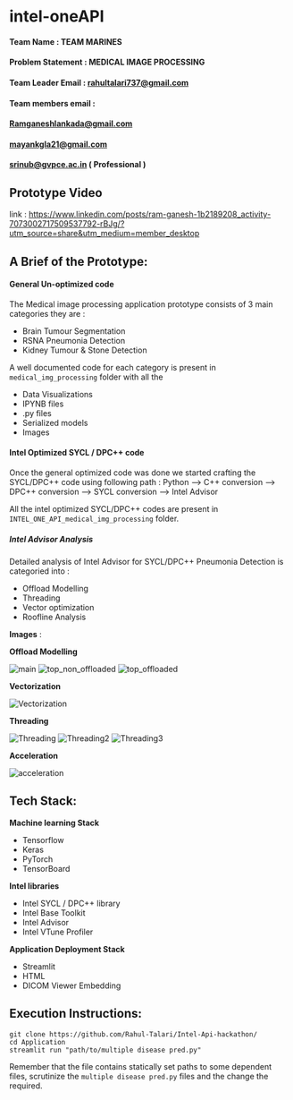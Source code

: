 # intel-oneAPI

#### Team Name          : TEAM MARINES 
#### Problem Statement  : MEDICAL IMAGE PROCESSING
#### Team Leader Email  : rahultalari737@gmail.com
#### Team members email : 
#### Ramganeshlankada@gmail.com
#### mayankgla21@gmail.com
#### srinub@gvpce.ac.in ( Professional ) 

## Prototype Video 
link : https://www.linkedin.com/posts/ram-ganesh-1b2189208_activity-7073002717509537792-rBJg/?utm_source=share&utm_medium=member_desktop

## A Brief of the Prototype:
#### General Un-optimized code 
The Medical image processing application prototype consists of 3 main categories they are : 
- Brain Tumour Segmentation 
- RSNA Pneumonia Detection
- Kidney Tumour & Stone Detection 

A well documented code for each category is present in `medical_img_processing` folder with all the 
- Data Visualizations
-  IPYNB files 
-  .py files 
-  Serialized models 
-  Images

#### Intel Optimized SYCL / DPC++ code
Once the general optimized code was done we started crafting the SYCL/DPC++ code using following path : 
Python --> C++ conversion --> DPC++ conversion --> SYCL conversion --> Intel Advisor 

All the intel optimized SYCL/DPC++ codes are present in `INTEL_ONE_API_medical_img_processing` folder. 

##### Intel Advisor Analysis

Detailed analysis of Intel Advisor for SYCL/DPC++ Pneumonia Detection is categoried into : 
- Offload Modelling
- Threading
- Vector optimization 
- Roofline Analysis

**Images** : 

**Offload Modelling**

![main](https://github.com/Rahul-Talari/Intel-Api-hackathon/assets/91232198/1077cd3d-7c76-450c-84fc-8109234e1d4a)
![top_non_offloaded](https://github.com/Rahul-Talari/Intel-Api-hackathon/assets/91232198/feedb475-3d84-46db-a7f4-a16325dcdcbc)
![top_offloaded](https://github.com/Rahul-Talari/Intel-Api-hackathon/assets/91232198/e9af11ea-c096-455c-9078-0053f3dc8f73)

**Vectorization**

![Vectorization](https://github.com/Rahul-Talari/Intel-Api-hackathon/assets/91232198/5cbe29e6-4db9-4206-87c4-44cd0d7fcd04)

**Threading**

![Threading](https://github.com/Rahul-Talari/Intel-Api-hackathon/assets/91232198/06d66cad-c390-467f-b708-35709da1214a)
![Threading2](https://github.com/Rahul-Talari/Intel-Api-hackathon/assets/91232198/5039ea3e-03e5-4016-9ef4-3b8f06e11542)
![Threading3](https://github.com/Rahul-Talari/Intel-Api-hackathon/assets/91232198/9dcd136f-a49f-40a1-8702-c9680879761d)

**Acceleration**

![acceleration](https://github.com/Rahul-Talari/Intel-Api-hackathon/assets/91232198/67ed9a4e-91e1-41cd-ab0e-6cf68064b3a9)


## Tech Stack: 

**Machine learning Stack**
- Tensorflow
- Keras
- PyTorch
- TensorBoard 

**Intel libraries**
- Intel SYCL / DPC++ library
- Intel Base Toolkit 
- Intel Advisor 
- Intel VTune Profiler

**Application Deployment Stack**
- Streamlit 
- HTML 
- DICOM Viewer Embedding

   
## Execution Instructions:
```
git clone https://github.com/Rahul-Talari/Intel-Api-hackathon/
cd Application 
streamlit run "path/to/multiple disease pred.py"
```

Remember that the file contains statically set paths to some dependent files, scrutinize the `multiple disease pred.py` files and the change the required.
